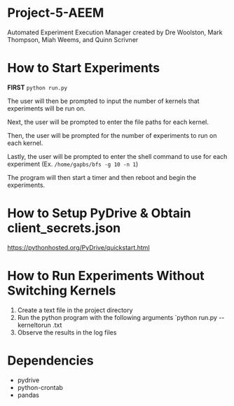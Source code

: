 # Project-5-AEEM
Automated Experiment Execution Manager created by Dre Woolston, Mark Thompson, Miah Weems, and Quinn Scrivner

# How to Start Experiments
**FIRST** `python run.py`

The user will then be prompted to input the number of kernels that experiments will be run on. 

Next, the user will be prompted to enter the file paths for each kernel.

Then, the user will be prompted for the number of experiments to run on each kernel.

Lastly, the user will be prompted to enter the shell command to use for each experiment (Ex. `/home/gapbs/bfs -g 10 -n 1`)

The program will then start a timer and then reboot and begin the experiments.

# How to Setup PyDrive & Obtain client_secrets.json
https://pythonhosted.org/PyDrive/quickstart.html

# How to Run Experiments Without Switching Kernels
1. Create a text file in the project directory
2. Run the python program with the following arguments `python run.py --kerneltorun <textFileName>.txt
3. Observe the results in the log files

# Dependencies
- pydrive
- python-crontab
- pandas


